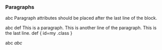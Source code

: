 ### Paragraphs
abc
Paragraph attributes should be placed after the last line of the block.

abc def
This is a paragraph.
This is another line of the paragraph.
This is the last line. def
{ id=my .class }

abc *abc* 